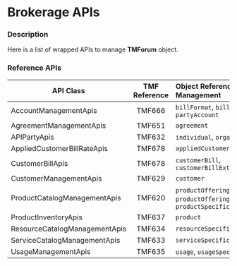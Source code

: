 # Brokerage APIs

### Description
Here is a list of wrapped APIs to manage **TMForum** object.


### Reference APIs




|       API Class               | TMF Reference |                       Object Reference Management                                     |
|-------------------------------|:-------------:|:--------------------------------------------------------------------------------------|
| AccountManagementApis         |   TMF666      | `billFormat`, `billingAccount`, `partyAccount`                         	|
| AgreementManagementApis       |   TMF651      | `agreement`                                                                     	|
| APIPartyApis                  |   TMF632      | `individual`, `organization`                     			     	       		|
| AppliedCustomerBillRateApis   |   TMF678      | `appliedCustomerBillingRate`                                               	|
| CustomerBillApis              |   TMF678      | `customerBill`, `customerBillExtension`                  	            	|
| CustomerManagementApis        |   TMF629      | `customer`                                                     	       		    	|
| ProductCatalogManagementApis  |   TMF620      | `productOffering`, `productOfferingPrice`, `productSpecification`	|
| ProductInventoryApis          |   TMF637      | `product`																		 	|
| ResourceCatalogManagementApis |   TMF634      | `resourceSpecification`															|
| ServiceCatalogManagementApis  |   TMF633      | `serviceSpecification`													     	|
| UsageManagementApis           |   TMF635      | `usage`, `usageSpecification`	 										     	|
